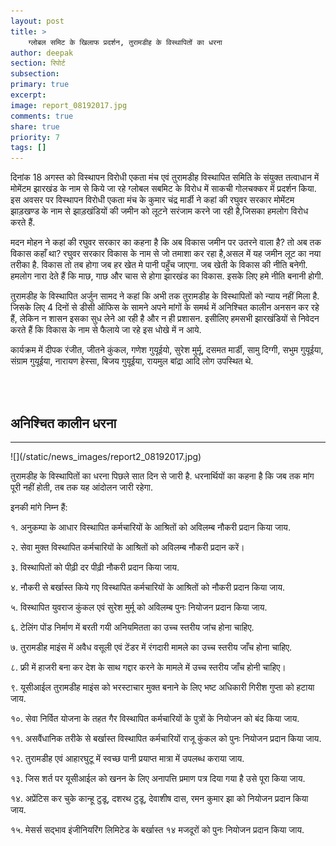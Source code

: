 ```yaml
---
layout: post
title: >
    ग्लोबल समिट के खिलाफ प्रदर्शन, तुरामडीह के विस्थापितों का धरना
author: deepak
section: रिपोर्ट
subsection:
primary: true
excerpt:
image: report_08192017.jpg
comments: true
share: true
priority: 7
tags: []
---
```


दिनांक 18 अगस्त को विस्थापन विरोधी एकता मंच एवं तुरामडीह विस्थापित समिति के संयुक्त तत्वाधान में मोमेंटम झारखंड के नाम से किये जा रहे ग्लोबल सबमिट के विरोध में साकची गोलचक्कर में प्रदर्शन किया. इस अवसर पर विस्थापन विरोधी एकता मंच के कुमार चंद्र मार्डी ने कहां की रघुवर सरकार मोमेंटम झाड़खण्ड के नाम से झाड़खंडियों की जमीन को लूटने सरंजाम करने जा रही है,जिसका हमलोग विरोध करते हैं.

मदन मोहन ने कहां की रघुवर सरकार का कहना है कि अब विकास जमीन पर उतरने वाला है? तो अब तक विकास कहाँ था? रघुवर सरकार विकास के नाम से जो तमाशा कर रहा है,असल में यह जमीन लूट का नया तरीका है. विकास तो तब होगा जब हर खेत मे पानी पहुँच जाएगा. जब खेती के विकास की नीति बनेगी. हमलोग नारा देते हैं कि माछ, गाछ और चास से होगा झारखंड का विकास. इसके लिए हमे नीति बनानी होगी.

तुरामडीह के विस्थापित अर्जुन सामद ने कहां कि अभी तक तुरामडीह के विस्थापितों को न्याय नहीं मिला है. जिसके लिए 4 दिनों से डीसी ऑफिस के सामने अपने मांगों के समर्थ में अनिश्चित कालीन अनसन कर रहे हैं, लेकिन न शासन इसका सुध लेने आ रही है और न ही प्रशासन. इसीलिए हमसभी झारखंडियों से निवेदन करते हैं कि विकास के नाम से फैलाये जा रहे इस धोखे में न आये.

कार्यक्रम में दीपक रंजीत, जीतने कुंकल, गणेश गुयूईयो, सुरेश मुर्मू, दसमत मार्डी, सामु दिग्गी, सभुम गुयूईया, संग्राम गुयूईया, नारायण हेस्सा, बिजय गुयूईया, रायमुल बांद्रा आदि लोग उपस्थित थे.

<br><br>

<h2><strong>अनिश्चित कालीन धरना</strong></h2>
<hr>
![](/static/news_images/report2_08192017.jpg)

तुरामडीह के विस्थापितों का धरना पिछले सात दिन से जारी है. धरनार्थियों का कहना है कि जब तक मांग पूरी नहीं होती, तब तक यह आंदोलन जारी रहेगा.

इनकी मांगे निम्न हैं:

१. अनुकम्पा के आधार विस्थापित कर्मचारियों के आश्रितों को अविलम्ब नौकरी प्रदान किया जाय.

२. सेवा मुक्त विस्थापित कर्मचारियों के आश्रितों को अविलम्ब नौकरी प्रदान करें।

३. विस्थापितों को पीढ़ी दर पीढ़ी नौकरी प्रदान किया जाय.

४. नौकरी से बर्खास्त किये गए विस्थापित कर्मचारियों के आश्रितों को नौकरी प्रदान किया जाय.

५. विस्थापित युवराज कुंकल एवं सुरेश मुर्मू को अविलम्ब पुनः नियोजन प्रदान किया जाय.

६. टेलिंग पोंड निर्माण में बरती गयी अनियमितता का उच्च स्तरीय जांच होना चाहिए.

७. तुरामडीह माइंस में अवैध वसूली एवं टेंडर में रंगदारी मामले का उच्च स्तरीय जाँच होना चाहिए.

८. फ्री में हाजरी बना कर देश के साथ गद्दार करने के मामले में उच्च स्तरीय जाँच होनी चाहिए।

९. यूसीआईल तुरामडीह माइंस को भरस्टाचार मुक्त बनाने के लिए भष्ट अधिकारी गिरीश गुप्ता को हटाया जाय.

१०. सेवा निर्वित योजना के तहत गैर विस्थापित कर्मचारियों के पुत्रों के नियोजन को बंद किया जाय.

११. असवैंधानिक तरीके से बर्खास्त विस्थापित कर्मचारियों राजू कुंकल को पुनः नियोजन प्रदान किया जाय.

१२. तुरामडीह एवं आहारघुटू में स्वच्छ पानी प्रयाप्त मात्रा में उपलब्ध कराया जाय.

१३. जिस शर्त पर यूसीआईल को खनन के लिए अनापत्ति प्रमाण पत्र दिया गया है उसे पूरा किया जाय.

१४. अप्रेंटिस कर चुके कान्हू टुडू, दशरथ टुडू, देवाशीष दास, रमन कुमार झा को नियोजन प्रदान किया जाय.

१५. मेसर्स सद्भाव इंजीनियरिंग लिमिटेड के बर्खास्त १४ मजदूरों को पुनः नियोजन प्रदान किया जाय.